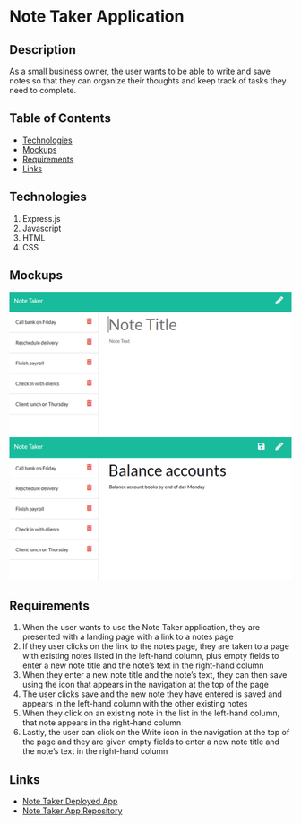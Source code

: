 # Note Taker Application

## Description
As a small business owner, the user wants to be able to write and save notes so that they can organize their thoughts and keep track of tasks they need to complete.

## Table of Contents
* [Technologies](#technologies)
* [Mockups](#mockups)
* [Requirements](#requirements)
* [Links](#links)

## Technologies
1. Express.js
2. Javascript
3. HTML
4. CSS

## Mockups
![Mockup](./public/assets/images/11-express-homework-demo-01.png)
![Mockup](./public/assets/images/11-express-homework-demo-02.png)

## Requirements
1. When the user wants to use the Note Taker application, they are presented with a landing page with a link to a notes page
2. If they user clicks on the link to the notes page, they are taken to a page with existing notes listed in the left-hand column, plus empty fields to enter a new note title and the note’s text in the right-hand column
3. When they enter a new note title and the note’s text, they can then save using the icon that appears in the navigation at the top of the page
4. The user clicks save and the new note they have entered is saved and appears in the left-hand column with the other existing notes
5. When they click on an existing note in the list in the left-hand column, that note appears in the right-hand column
6. Lastly, the user can click on the Write icon in the navigation at the top of the page and they are given empty fields to enter a new note title and the note’s text in the right-hand column

## Links
* [Note Taker Deployed App](https://guarded-brook-07046.herokuapp.com/)
* [Note Taker App Repository](https://github.com/bspiewak6/note-taker)
